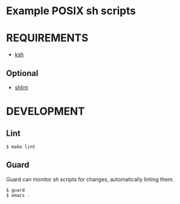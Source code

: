 # Example POSIX sh scripts

# REQUIREMENTS

* [ksh](http://www.kornshell.com)

## Optional

* [shlint](https://github.com/duggan/shlint)

# DEVELOPMENT

## Lint

```
$ make lint
```

## Guard

Guard can monitor sh scripts for changes, automatically linting them.

```
$ guard
$ emacs .
```
